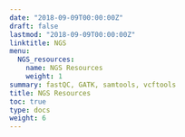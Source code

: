 ```yaml
---
date: "2018-09-09T00:00:00Z"
draft: false
lastmod: "2018-09-09T00:00:00Z"
linktitle: NGS
menu:
  NGS_resources:
    name: NGS Resources
    weight: 1
summary: fastQC, GATK, samtools, vcftools
title: NGS Resources
toc: true
type: docs
weight: 6
---
```



